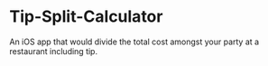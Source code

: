 # Tip-Split-Calculator
 An iOS app that would divide the total cost amongst your party at a restaurant including tip. 
